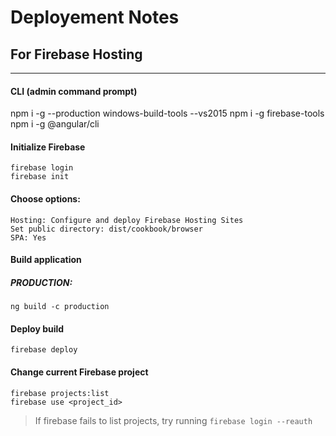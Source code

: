 # Deployement Notes

## For Firebase Hosting

---

#### CLI (admin command prompt)

npm i -g --production windows-build-tools --vs2015
npm i -g firebase-tools
npm i -g @angular/cli

#### Initialize Firebase

```
firebase login
firebase init
```

#### Choose options:

```
Hosting: Configure and deploy Firebase Hosting Sites
Set public directory: dist/cookbook/browser
SPA: Yes
```

#### Build application

##### PRODUCTION:

```
ng build -c production
```

#### Deploy build

```
firebase deploy
```

#### Change current Firebase project

```
firebase projects:list
firebase use <project_id>
```

> If firebase fails to list projects, try running `firebase login --reauth`
